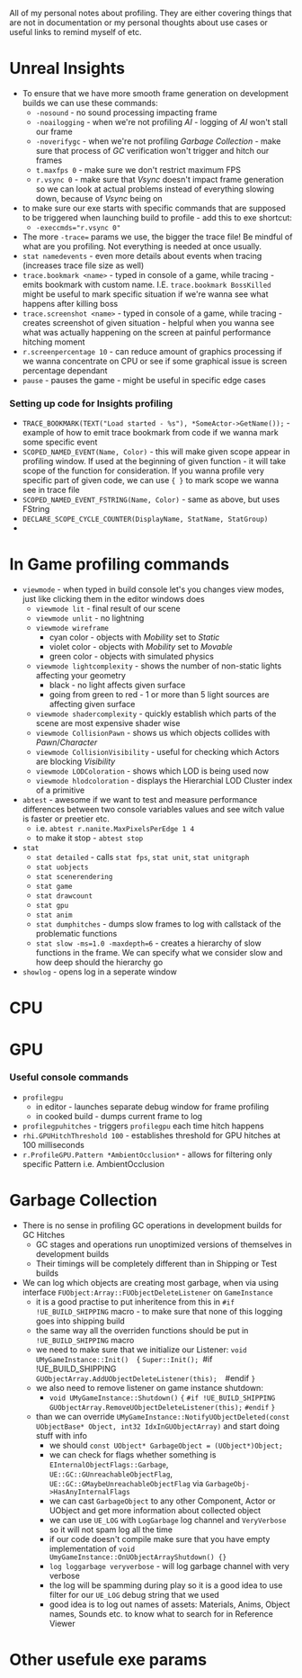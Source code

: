 All of my personal notes about profiling. They are either covering things that are not in documentation or my personal thoughts about use cases or useful links to remind myself of etc.

# Unreal Insights

- To ensure that we have more smooth frame generation on development builds we can use these commands:
	- `-nosound`  - no sound processing impacting frame
	- `-noailogging`  - when we're not profiling *AI* - logging of *AI* won't stall our frame
	- `-noverifygc` - when we're not profiling *Garbage Collection* - make sure that process of *GC* verification won't trigger and hitch our frames
	- `t.maxfps 0`  - make sure we don't restrict maximum FPS
	- `r.vsync 0` - make sure that *Vsync* doesn't impact frame generation so we can look at actual problems instead of everything slowing down, because of *Vsync* being on
- to make sure our exe starts with specific commands that are supposed to be triggered when launching build to profile - add this to exe shortcut:
	- `-execcmds="r.vsync 0"`
- The more `-trace=` params we use, the bigger the trace file! Be mindful of what are you profiling. Not everything is needed at once usually.
- `stat namedevents` - even more details about events when tracing (increases trace file size as well)
- `trace.bookmark <name>` - typed in console of a game, while tracing - emits bookmark with custom name. I.E. `trace.bookmark BossKilled` might be useful to mark specific situation if we're wanna see what happens after killing boss
- `trace.screenshot <name>`  - typed in console of a game, while tracing - creates screenshot of given situation - helpful when you wanna see what was actually happening on the screen at painful performance hitching moment
- `r.screenpercentage 10` - can reduce amount of graphics processing if we wanna concentrate on CPU or see if some graphical issue is screen percentage dependant
- `pause` - pauses the game - might be useful in specific edge cases


### Setting up code for Insights profiling

- `TRACE_BOOKMARK(TEXT("Load started - %s"), *SomeActor->GetName());` - example of how to emit trace bookmark from code if we wanna mark some specific event
- `SCOPED_NAMED_EVENT(Name, Color)` - this will make given scope appear in profiling window. If used at the beginning of given function - it will take scope of the function for consideration. If you wanna profile very specific part of given code, we can use `{ }` to mark scope we wanna see in trace file
- `SCOPED_NAMED_EVENT_FSTRING(Name, Color)` - same as above, but uses FString
- `DECLARE_SCOPE_CYCLE_COUNTER(DisplayName, StatName, StatGroup)`
- 


# In Game profiling commands
- `viewmode` - when typed in build console let's you changes view modes, just like clicking them in the editor windows does
	- `viewmode lit` - final result of our scene
	- `viewmode unlit` - no lightning
	- `viewmode wireframe` 
		- cyan color - objects with *Mobility* set to *Static*
		- violet color - objects with *Mobility* set to *Movable*
		- green color - objects with simulated physics
	- `viewmode lightcomplexity` - shows the number of non-static lights affecting your geometry
		- black - no light affects given surface
		- going from green to red - 1 or more than 5 light sources are affecting given surface
	- `viewmode shadercomplexity` - quickly establish which parts of the scene are most expensive shader wise
	- `viewmode CollisionPawn` - shows us which objects collides with *Pawn*/*Character*
	- `viewmode CollisionVisibility` - useful for checking which Actors are blocking *Visibility*
	- `viewmode LODColoration` - shows which LOD is being used now
	- `viewmode hlodcoloration` - displays the Hierarchial LOD Cluster index of a primitive
- `abtest` - awesome if we want to test and measure performance differences between two console variables values and see witch value is faster or preetier etc.
	- i.e. `abtest r.nanite.MaxPixelsPerEdge 1 4`
	- to make it stop - `abtest stop`
- `stat`
	- `stat detailed` - calls `stat fps`, `stat unit`, `stat unitgraph`
	- `stat uobjects`
	- `stat scenerendering`
	- `stat game`
	- `stat drawcount`
	- `stat gpu`
	- `stat anim`
	- `stat dumphitches` - dumps slow frames to log with callstack of the problematic functions
	- `stat slow -ms=1.0 -maxdepth=6` - creates a hierarchy of slow functions in the frame. We can specify what we consider slow and how deep should the hierarchy go
- `showlog` - opens log in a seperate window


# CPU


# GPU

### Useful console commands
- `profilegpu` 
	- in editor - launches separate debug window for frame profiling
	- in cooked build - dumps current frame to log
- `profilegpuhitches` - triggers `profilegpu`  each time hitch happens
- `rhi.GPUHitchThreshold 100` - establishes threshold for GPU hitches at 100 milliseconds
- `r.ProfileGPU.Pattern *AmbientOcclusion*` - allows for filtering only specific Pattern i.e. AmbientOcclusion


# Garbage Collection

-  There is no sense in profiling GC operations in development builds for GC Hitches
	- GC stages and operations run unoptimized versions of themselves in development builds
	- Their timings will be completely different than in Shipping or Test builds
- We can log which objects are creating most garbage, when via using interface `FUObject:Array::FUObjectDeleteListener` on `GameInstance` 
	- it is a good practise to put inheritence from this in `#if !UE_BUILD_SHIPPING` macro - to make sure that none of this logging goes into shipping build
	- the same way all the overriden functions should be put in `!UE_BUILD_SHIPPING` macro
	- we need to make sure that we initialize our Listener:
	  `void UMyGameInstance::Init() 
	  `{
		  `Super::Init();
	  `#if !UE_BUILD_SHIPPING 
		  `GUObjectArray.AddUObjectDeleteListener(this); 
	  `#endif 
	  `}`
	- we also need to remove listener on game instance shutdown:
		- `void UMyGameInstance::Shutdown()` 
		  `{`
		   `#if !UE_BUILD_SHIPPING` 
			   `GUObjectArray.RemoveUObjectDeleteListener(this);` 
		   `#endif` 
		   `}`
	- than we can override `UMyGameInstance::NotifyUObjectDeleted(const UObjectBase* Object, int32 IdxInGUObjectArray)` and start doing stuff with info
		- we should `const UObject* GarbageObject = (UObject*)Object;`
		- we can check for flags whether something is `EInternalObjectFlags::Garbage`, `UE::GC::GUnreachableObjectFlag`, `UE::GC::GMaybeUnreachableObjectFlag` via `GarbageObj->HasAnyInternalFlags` 
		- we can cast `GarbageObject` to any other Component, Actor or UObject and get more information about collected object
		- we can use `UE_LOG` with `LogGarbage` log channel and `VeryVerbose` so it will not spam log all the time
		- if our code doesn't compile make sure that you have empty implementation of `void UmyGameInstance::OnUObjectArrayShutdown() {}`
		- `log loggarbage veryverbose` - will log garbage channel with very verbose
		- the log will be spamming during play so it is a good idea to use filter for our `UE_LOG` debug string that we used
		- good idea is to log out names of assets: Materials, Anims, Object names, Sounds etc. to know what to search for in Reference Viewer
# Other usefule exe params